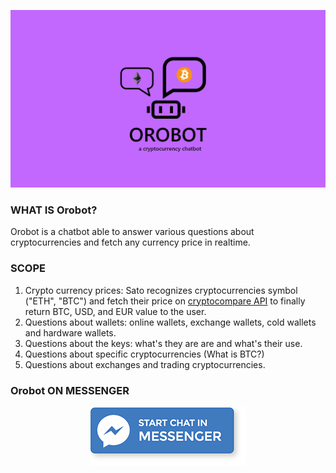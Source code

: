 <p align="center">
  <img src="assets/thumb1.png" />
</p>

### WHAT IS Orobot?

Orobot is a chatbot able to answer various questions about cryptocurrencies and fetch any currency price in realtime.

### SCOPE

1.  Crypto currency prices: Sato recognizes cryptocurrencies symbol ("ETH", "BTC") and fetch their price on [cryptocompare API](https://www.cryptocompare.com/api/) to finally return BTC, USD, and EUR value to the user.
2.  Questions about wallets: online wallets, exchange wallets, cold wallets and hardware wallets.
3.  Questions about the keys: what's they are are and what's their use.
4.  Questions about specific cryptocurrencies (What is BTC?)
5.  Questions about exchanges and trading cryptocurrencies.

### Orobot ON MESSENGER

<p align="center">
<a href="http://m.me/orobotcrypto" target="_blank">
<img border="0" alt="MessengerButton" src="assets/me.png">
</p>

